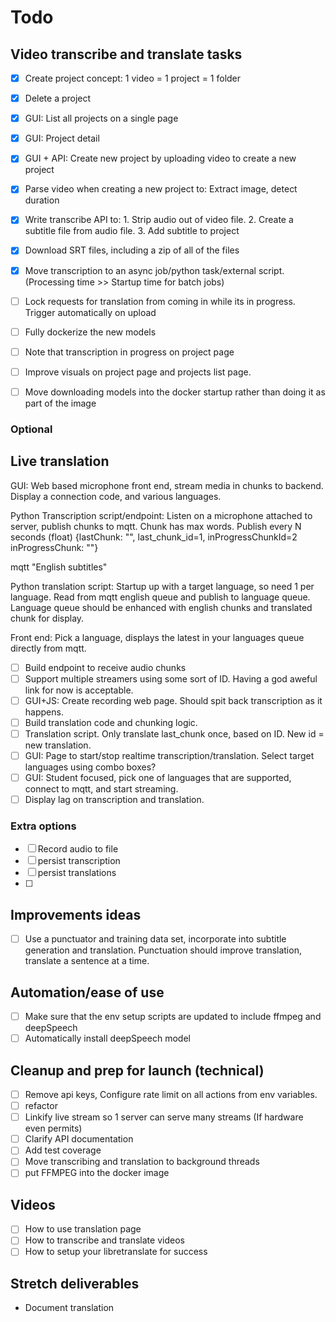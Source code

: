 # Todo

## Video transcribe and translate tasks

- [X] Create project concept: 1 video = 1 project = 1 folder
- [X] Delete a project
- [X] GUI: List all projects on a single page
- [X] GUI: Project detail
- [X] GUI + API: Create new project by uploading video to create a new project
- [X] Parse video when creating a new project to: Extract image, detect duration
- [X] Write transcribe API to: 1. Strip audio out of video file. 2. Create a subtitle file from audio file. 3. Add subtitle to project
- [X] Download SRT files, including a zip of all of the files
- [X] Move transcription to an async job/python task/external script.  (Processing time >> Startup time for batch jobs)  
- [ ] Lock requests for translation from coming in while its in progress.  Trigger automatically on upload
- [ ] Fully dockerize the new models
- [ ] Note that transcription in progress on project page
- [ ] Improve visuals on project page and projects list page.  
- [ ] Move downloading models into the docker startup rather than doing it as part of the image


### Optional

## Live  translation

GUI: Web based microphone front end, stream media in chunks to backend.  Display a connection code, and various languages.

Python Transcription script/endpoint: Listen on a microphone attached to server, publish chunks to mqtt.  Chunk has max words.  Publish every N seconds (float)
{lastChunk: "", last_chunk_id=1, inProgressChunkId=2 inProgressChunk: ""}

mqtt "English subtitles"

Python translation script: Startup up with a target language, so need 1 per language.  Read from mqtt english queue and publish to language queue.  
Language queue should be enhanced with english chunks and translated chunk for display.

Front end: Pick a language, displays the latest in your languages queue directly from mqtt.  

- [ ] Build endpoint to receive audio chunks
- [ ] Support multiple streamers using some sort of ID.  Having a god aweful link for now is acceptable.
- [ ] GUI+JS: Create recording web page.  Should spit back transcription as it happens.  
- [ ] Build translation code and chunking logic.  
- [ ] Translation script.  Only translate last_chunk once, based on ID.  New id = new translation.  
- [ ] GUI: Page to start/stop realtime transcription/translation.   Select target languages using combo boxes?  
- [ ] GUI: Student focused, pick one of languages that are supported, connect to mqtt, and start streaming.   
- [ ] Display lag on transcription and translation.   

### Extra options
- [ ] Record audio to file
- [ ] persist transcription
- [ ] persist translations
- [ ]

## Improvements ideas
- [ ] Use a punctuator and training data set, incorporate into subtitle generation and translation.  Punctuation should improve translation, translate a sentence at a time.

## Automation/ease of use
- [ ] Make sure that the env setup scripts are updated to include ffmpeg and deepSpeech
- [ ] Automatically install deepSpeech model

## Cleanup and prep for launch (technical)

- [ ] Remove api keys, Configure rate limit on all actions from env variables. 
- [ ] refactor
- [ ] Linkify live stream so 1 server can serve many streams (If hardware even permits)
- [ ] Clarify API documentation
- [ ] Add test coverage
- [ ] Move transcribing and translation to background threads
- [ ] put FFMPEG into the docker image

## Videos

- [ ] How to use translation page
- [ ] How to transcribe and translate videos
- [ ] How to setup your libretranslate for success

## Stretch deliverables

- Document translation

